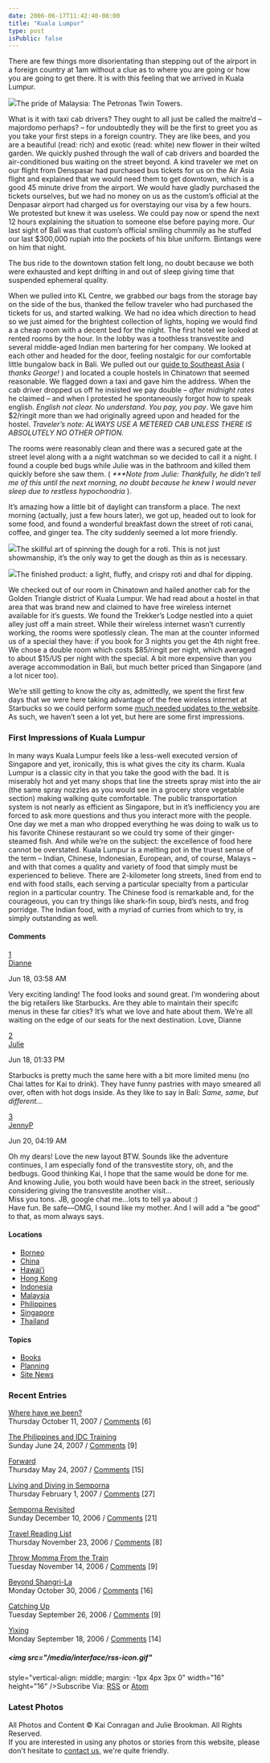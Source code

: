 ```yaml
---
date: 2006-06-17T11:42:40-08:00
title: "Kuala Lumpur"
type: post
isPublic: false
---
```


There are few things more disorientating than stepping out of the airport in a foreign country at 1am without a clue as to where you are going or how you are going to get there. It is with this feeling that we arrived in Kuala Lumpur.

<a href="/images/72.jpg" class="thickbox"
title="The pride of Malaysia: The Petronas Twin Towers."><img
src="http://somedaynevercomes.com/images/72t.jpg" /></a><span class="caption">The
pride of Malaysia: The Petronas Twin Towers.</span>

What is it with taxi cab drivers? They ought to all just be called the maitre’d – majordomo perhaps? – for undoubtedly they will be the first to greet you as you take your first steps in a foreign country. They are like bees, and you are a beautiful (read: rich) and exotic (read: white) new flower in their wilted garden. We quickly pushed through the wall of cab drivers and boarded the air-conditioned bus waiting on the street beyond. A kind traveler we met on our flight from Denspasar had purchased bus tickets for us on the Air Asia flight and explained that we would need them to get downtown, which is a good 45 minute drive from the airport. We would have gladly purchased the tickets ourselves, but we had no money on us as the custom’s official at the Denpasar airport had charged us for overstaying our visa by a few hours. We protested but knew it was useless. We could pay now or spend the next 12 hours explaining the situation to someone else before paying more. Our last sight of Bali was that custom’s official smiling chummily as he stuffed our last $300,000 rupiah into the pockets of his blue uniform. Bintangs were on him that night.

The bus ride to the downtown station felt long, no doubt because we both were exhausted and kept drifting in and out of sleep giving time that suspended ephemeral quality.

When we pulled into KL Centre, we grabbed our bags from the storage bay on the side of the bus, thanked the fellow traveler who had purchased the tickets for us, and started walking. We had no idea which direction to head so we just aimed for the brightest collection of lights, hoping we would find a a cheap room with a decent bed for the night. The first hotel we looked at rented rooms by the hour. In the lobby was a toothless transvestite and several middle-aged Indian men bartering for her company. We looked at each other and headed for the door, feeling nostalgic for our comfortable little bungalow back in Bali. We pulled out our [guide to Southeast Asia](http://www.amazon.com/gp/redirect.html?link_code=ur2&tag=somedayneverc-20&camp=1789&creative=9325&location=http%3A%2F%2Fwww.amazon.com%2Fgp%2Fproduct%2F1843534371%2Fsr%3D8-1%2Fqid%3D1150616846%2Fref%3Dpd_bbs_1%3F%255Fencoding%3DUTF8) ( *thanks George!* ) and located a couple hostels in Chinatown that seemed reasonable. We flagged down a taxi and gave him the address. When the cab driver dropped us off he insisted we pay double – *after midnight rates* he claimed – and when I protested he spontaneously forgot how to speak english. *English not clear. No understand. You pay, you pay*. We gave him $2/ringit more than we had originally agreed upon and headed for the hostel. *Traveler’s note: ALWAYS USE A METERED CAB UNLESS THERE IS ABSOLUTELY NO OTHER OPTION*.

The rooms were reasonably clean and there was a secured gate at the street level along with a a night watchman so we decided to call it a night. I found a couple bed bugs while Julie was in the bathroom and killed them quickly before she saw them. ( *\*\*\*Note from Julie: Thankfully, he didn’t tell me of this until the next morning, no doubt because he knew I would never sleep due to restless hypochondria* ).

It’s amazing how a little bit of daylight can transform a place. The next morning (actually, just a few hours later), we got up, headed out to look for some food, and found a wonderful breakfast down the street of roti canai, coffee, and ginger tea. The city suddenly seemed a lot more friendly.

<a href="/images/70.jpg" class="thickbox"
title="The skillful art of spinning the dough for a roti. This is not just showmanship, it&#39;s the way to get the dough as thin as is necessary."><img
src="http://somedaynevercomes.com/images/70t.jpg" /></a><span class="caption">The
skillful art of spinning the dough for a roti. This is not just
showmanship, it’s the only way to get the dough as thin as is
necessary.</span>

<a href="/images/71.jpg" class="thickbox"
title="The finished product: a light, fluffy, and crispy roti and an assortment of curries for flavor."><img
src="http://somedaynevercomes.com/images/71t.jpg" /></a><span class="caption">The
finished product: a light, fluffy, and crispy roti and dhal for
dipping.</span>

We checked out of our room in Chinatown and hailed another cab for the Golden Triangle district of Kuala Lumpur. We had read about a hostel in that area that was brand new and claimed to have free wireless internet available for it’s guests. We found the Trekker’s Lodge nestled into a quiet alley just off a main street. While their wireless internet wasn’t currently working, the rooms were spotlessly clean. The man at the counter informed us of a special they have: if you book for 3 nights you get the 4th night free. We chose a double room which costs $85/ringit per night, which averaged to about $15/US per night with the special. A bit more expensive than you average accommodation in Bali, but much better priced than Singapore (and a lot nicer too).

We’re still getting to know the city as, admittedly, we spent the first few days that we were here taking advantage of the free wireless internet at Starbucks so we could perform some [much needed updates to the website](http://www.somedaynevercomes.com/article/something-seems-different-did-you-lose-weight). As such, we haven’t seen a lot yet, but here are some first impressions.

### First Impressions of Kuala Lumpur

In many ways Kuala Lumpur feels like a less-well executed version of Singapore and yet, ironically, this is what gives the city its charm. Kuala Lumpur is a classic city in that you take the good with the bad. It is miserably hot and yet many shops that line the streets spray mist into the air (the same spray nozzles as you would see in a grocery store vegetable section) making walking quite comfortable. The public transportation system is not nearly as efficient as Singapore, but in it’s inefficiency you are forced to ask more questions and thus you interact more with the people. One day we met a man who dropped everything he was doing to walk us to his favorite Chinese restaurant so we could try some of their ginger-steamed fish. And while we’re on the subject: the excellence of food here cannot be overstated. Kuala Lumpur is a melting pot in the truest sense of the term – Indian, Chinese, Indonesian, European, and, of course, Malays – and with that comes a quality and variety of food that simply must be experienced to believe. There are 2-kilometer long streets, lined from end to end with food stalls, each serving a particular specialty from a particular region in a particular country. The Chinese food is remarkable and, for the courageous, you can try things like shark-fin soup, bird’s nests, and frog porridge. The Indian food, with a myriad of curries from which to try, is simply outstanding as well.

#### <span id="comment">Comments</span>

<a href="http://somedaynevercomes.com/article/kuala-lumpur#c000125"
id="c000125">1</a>  
<a href="mailto:dianne@palcare.org" rel="nofollow">Dianne</a>

Jun 18, 03:58 AM

Very exciting landing! The food looks and sound great. I’m wondering
about the big retailers like Starbucks. Are they able to maintain their
specifc menus in these far cities? It’s what we love and hate about
them. We’re all waiting on the edge of our seats for the next
destination. Love, Dianne

<a href="http://somedaynevercomes.com/article/kuala-lumpur#c000127"
id="c000127">2</a>  
<a href="http://www.somedaynevercomes.com" rel="nofollow">Julie</a>

Jun 18, 01:33 PM

Starbucks is pretty much the same here with a bit more limited menu (no
Chai lattes for Kai to drink). They have funny pastries with mayo
smeared all over, often with hot dogs inside. As they like to say in
Bali: *Same, same, but different…*

<a href="http://somedaynevercomes.com/article/kuala-lumpur#c000130"
id="c000130">3</a>  
<a href="mailto:jpope1979@gmail.com" rel="nofollow">JennyP</a>

Jun 20, 04:19 AM

Oh my dears! Love the new layout BTW. Sounds like the adventure
continues, I am especially fond of the transvestite story, oh, and the
bedbugs. Good thinking Kai, I hope that the same would be done for me.
And knowing Julie, you both would have been back in the street,
seriously considering giving the transvestite another visit…  
Miss you tons. JB, google chat me…lots to tell ya about :)  
Have fun. Be safe—OMG, I sound like my mother. And I will add a “be
good” to that, as mom always says.

#### Locations

- [Borneo](http://somedaynevercomes.com/category/Borneo/)
- [China](http://somedaynevercomes.com/category/China/)
- [Hawai’i](http://somedaynevercomes.com/category/Hawaii/)
- [Hong Kong](http://somedaynevercomes.com/category/Hong-Kong/)
- [Indonesia](http://somedaynevercomes.com/category/Indonesia/)
- [Malaysia](http://somedaynevercomes.com/category/Malaysia/)
- [Philippines](http://somedaynevercomes.com/category/Philippines/)
- [Singapore](http://somedaynevercomes.com/category/Singapore/)
- [Thailand](http://somedaynevercomes.com/category/Thailand/)

#### Topics

- [Books](http://somedaynevercomes.com/category/Books/)
- [Planning](http://somedaynevercomes.com/category/planning/)
- [Site News](http://somedaynevercomes.com/category/Site-News/)

### Recent Entries

<a href="http://somedaynevercomes.com/article/where-have-we-been"
rel="bookmark">Where have we been?</a>  
<span class="date">Thursday October 11, 2007</span> / <a
href="http://somedaynevercomes.com/article/where-have-we-been#comment"
class="comments_invite">Comments</a> \[6\]

<a
href="http://somedaynevercomes.com/article/the-philippines-and-idc-training"
rel="bookmark">The Philippines and IDC Training</a>  
<span class="date">Sunday June 24, 2007</span> / <a
href="http://somedaynevercomes.com/article/the-philippines-and-idc-training#comment"
class="comments_invite">Comments</a> \[9\]

<a href="http://somedaynevercomes.com/article/forward"
rel="bookmark">Forward</a>  
<span class="date">Thursday May 24, 2007</span> /
<a href="http://somedaynevercomes.com/article/forward#comment"
class="comments_invite">Comments</a> \[15\]

<a
href="http://somedaynevercomes.com/article/living-and-diving-in-semporna"
rel="bookmark">Living and Diving in Semporna</a>  
<span class="date">Thursday February 1, 2007</span> / <a
href="http://somedaynevercomes.com/article/living-and-diving-in-semporna#comment"
class="comments_invite">Comments</a> \[27\]

<a href="http://somedaynevercomes.com/article/semporna-revisited"
rel="bookmark">Semporna Revisited</a>  
<span class="date">Sunday December 10, 2006</span> / <a
href="http://somedaynevercomes.com/article/semporna-revisited#comment"
class="comments_invite">Comments</a> \[21\]

<a href="http://somedaynevercomes.com/books/travel-reading-list"
rel="bookmark">Travel Reading List</a>  
<span class="date">Thursday November 23, 2006</span> /
<a href="http://somedaynevercomes.com/books/travel-reading-list#comment"
class="comments_invite">Comments</a> \[8\]

<a
href="http://somedaynevercomes.com/article/throw-momma-from-the-train"
rel="bookmark">Throw Momma From the Train</a>  
<span class="date">Tuesday November 14, 2006</span> / <a
href="http://somedaynevercomes.com/article/throw-momma-from-the-train#comment"
class="comments_invite">Comments</a> \[9\]

<a href="http://somedaynevercomes.com/article/beyond-shangri-la"
rel="bookmark">Beyond Shangri-La</a>  
<span class="date">Monday October 30, 2006</span> /
<a href="http://somedaynevercomes.com/article/beyond-shangri-la#comment"
class="comments_invite">Comments</a> \[16\]

<a href="http://somedaynevercomes.com/article/catching-up"
rel="bookmark">Catching Up</a>  
<span class="date">Tuesday September 26, 2006</span> /
<a href="http://somedaynevercomes.com/article/catching-up#comment"
class="comments_invite">Comments</a> \[9\]

<a href="http://somedaynevercomes.com/article/yixing"
rel="bookmark">Yixing</a>  
<span class="date">Monday September 18, 2006</span> /
<a href="http://somedaynevercomes.com/article/yixing#comment"
class="comments_invite">Comments</a> \[14\]

##### <img src="/media/interface/rss-icon.gif"

style="vertical-align: middle; margin: -1px 4px 3px 0" width="16"
height="16" />Subscribe Via:  [RSS](http://www.somedaynevercomes.com/rss/ "xml_feed_title") or [Atom](http://www.somedaynevercomes.com/atom/ "xml_feed_title")

### Latest Photos

All Photos and Content © Kai Conragan and Julie Brookman. All Rights
Reserved.  
If you are interested in using any photos or stories from this website,
please don't hesitate to [contact
us](mailto:info@somedaynevercomes.com "Send Us An Email"), we're quite
friendly.
